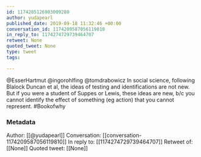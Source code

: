 ```yaml
---
id: 1174285126903009280
author: yudapearl
published_date: 2019-09-18 11:32:46 +00:00
conversation_id: 1174209587056119810
in_reply_to: 1174274729739464707
retweet: None
quoted_tweet: None
type: tweet
tags:

---
```


@EsserHartmut @ingorohlfing @tomdrabowicz In social science, following Blalock Duncan et al, the ideas of testing and identifications are not new. But if you were a student of Suppes or Lewis, these ideas are new, b/c you cannot identify the effect of something (eg action) that you cannot represent. #Bookofwhy

### Metadata

Author: [[@yudapearl]]
Conversation: [[conversation-1174209587056119810]]
In reply to: [[1174274729739464707]]
Retweet of: [[None]]
Quoted tweet: [[None]]
